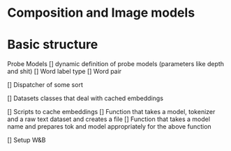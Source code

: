 # Composition and Image models 


# Basic structure 

Probe Models
[] dynamic definition of probe models (parameters like depth and shit)
[] Word label type
[] Word pair 

[] Dispatcher of some sort 

[] Datasets classes that deal with cached embeddings 

[] Scripts to cache embeddings 
    [] Function that takes a model, tokenizer and a raw text dataset and creates a file 
    [] Function that takes a model name and prepares tok and model appropriately for the above function 


[] Setup W&B 
